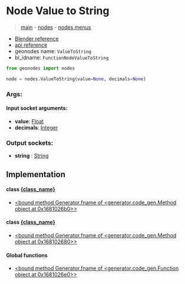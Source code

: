 # Node Value to String

> [main](../structure.md) - [nodes](nodes.md) - [nodes menus](nodes_menus.md)

- [Blender reference](https://docs.blender.org/manual/en/latest/modeling/geometry_nodes/text/value_to_string.html)
- [api reference](https://docs.blender.org/api/current/bpy.types.FunctionNodeValueToString.html)
- geonodes name: `ValueToString`
- bl_idname: `FunctionNodeValueToString`

```python
from geonodes import nodes

node = nodes.ValueToString(value=None, decimals=None)
```

### Args:

#### Input socket arguments:

- **value**: [Float](Float.md)
- **decimals**: [Integer](Integer.md)

### Output sockets:

- **string** : [String](String.md)

## Implementation

#### class [{class_name}]({class_name}.md)

 - [<bound method Generator.fname of <generator.code_gen.Method object at 0x1681026b0>>](Float.md#to_string)
#### class [{class_name}]({class_name}.md)

 - [<bound method Generator.fname of <generator.code_gen.Method object at 0x168102680>>](Integer.md#to_string)
#### Global functions

 - [<bound method Generator.fname of <generator.code_gen.Function object at 0x1681026e0>>](function.md#value_to_string)
